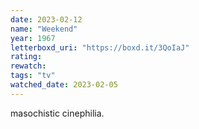 ```yaml
---
date: 2023-02-12
name: "Weekend"
year: 1967
letterboxd_uri: "https://boxd.it/3QoIaJ"
rating: 
rewatch: 
tags: "tv"
watched_date: 2023-02-05
---
```


masochistic cinephilia.
